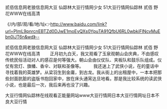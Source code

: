 贰佰信息网老狼信息网大豆
仙踪林大豆行情网少女
51大豆行情网仙踪林 贰佰
野花WWW在线高清


《/内/部/观/看/地/址👉http://www.baidu.com/link?url=PImL9pnrcnEBTZd0DJwE1moEyQXs0YpuTA91QfbU6RL0wbkiFlNcvMuEbn0iJT6n&wd》--

贰佰信息网老狼信息网大豆
仙踪林大豆行情网少女
51大豆行情网仙踪林 贰佰
野花WWW在线高清
　　正月初九白天，我又观看了玉泉观朝山会庆典，不由感叹传统民俗活动对人的感召是何等强大。朝山会由仪仗队、夹板队和鼓乐队组成。仪仗有宫灯、旗幡、香伞、对联和圣像等。
　　我还迷上了武侠小说，在的童话中寻找着我的英雄梦。从梁羽生到金庸，到古龙。我从街上的出租屋中，一本本把那些封面肮脏的盗版书抱回家中，放在床头通宵达旦地看。那是我比较系统的读武侠小说，也是最后一次，我后来再也没了兴趣。





大豆行情网仙踪林在线观看正能量网站www大豆行情网日本大豆行情网址日本不良大豆行情

